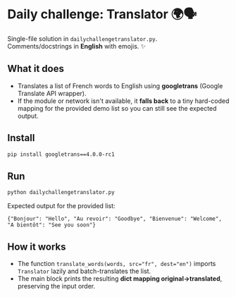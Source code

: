 # Daily challenge: Translator 🌍🗣️

Single-file solution in `dailychallengetranslator.py`.  
Comments/docstrings in **English** with emojis. ✨

## What it does
- Translates a list of French words to English using **googletrans** (Google Translate API wrapper).
- If the module or network isn't available, it **falls back** to a tiny hard-coded mapping for the provided demo list so you can still see the expected output.

## Install
```bash
pip install googletrans==4.0.0-rc1
```

## Run
```bash
python dailychallengetranslator.py
```
Expected output for the provided list:
```
{"Bonjour": "Hello", "Au revoir": "Goodbye", "Bienvenue": "Welcome", "A bientôt": "See you soon"}
```

## How it works
- The function `translate_words(words, src="fr", dest="en")` imports `Translator` lazily and batch-translates the list.
- The main block prints the resulting **dict mapping original→translated**, preserving the input order.
